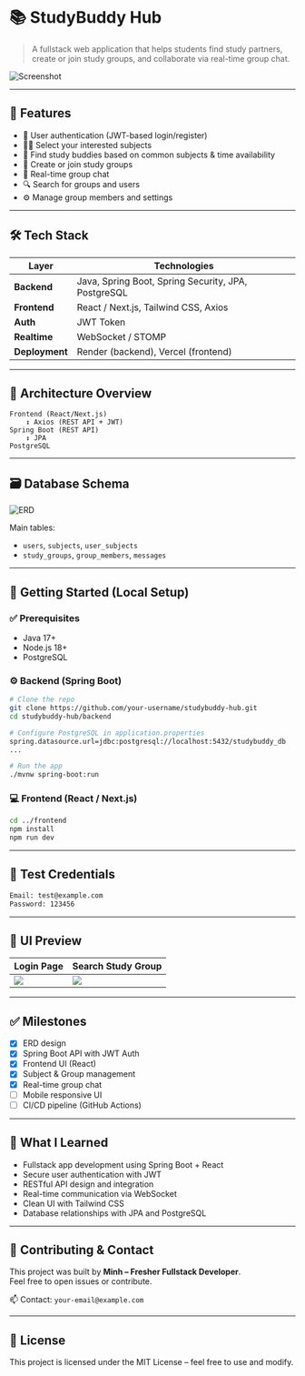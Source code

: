 
# 📚 StudyBuddy Hub

> A fullstack web application that helps students find study partners, create or join study groups, and collaborate via real-time group chat.

![Screenshot](./screenshots/dashboard.png)

---

## 🚀 Features

- 🔐 User authentication (JWT-based login/register)
- 🧑‍🎓 Select your interested subjects
- 🤝 Find study buddies based on common subjects & time availability
- 👥 Create or join study groups
- 💬 Real-time group chat
- 🔍 Search for groups and users
- ⚙️ Manage group members and settings

---

## 🛠️ Tech Stack

| Layer      | Technologies |
|------------|--------------|
| **Backend** | Java, Spring Boot, Spring Security, JPA, PostgreSQL |
| **Frontend** | React / Next.js, Tailwind CSS, Axios |
| **Auth**     | JWT Token |
| **Realtime** | WebSocket / STOMP |
| **Deployment** | Render (backend), Vercel (frontend) |

---

## 🧱 Architecture Overview

```
Frontend (React/Next.js)
    ↕ Axios (REST API + JWT)
Spring Boot (REST API)
    ↕ JPA
PostgreSQL
```

---

## 🗃️ Database Schema

![ERD](./screenshots/erd.png)

Main tables:
- `users`, `subjects`, `user_subjects`
- `study_groups`, `group_members`, `messages`

---

## 🧪 Getting Started (Local Setup)

### ✅ Prerequisites

- Java 17+
- Node.js 18+
- PostgreSQL

### ⚙️ Backend (Spring Boot)

```bash
# Clone the repo
git clone https://github.com/your-username/studybuddy-hub.git
cd studybuddy-hub/backend

# Configure PostgreSQL in application.properties
spring.datasource.url=jdbc:postgresql://localhost:5432/studybuddy_db
...

# Run the app
./mvnw spring-boot:run
```

### 💻 Frontend (React / Next.js)

```bash
cd ../frontend
npm install
npm run dev
```

---

## 🔐 Test Credentials

```bash
Email: test@example.com
Password: 123456
```

---

## 📸 UI Preview

| Login Page | Search Study Group |
|------------|--------------------|
| ![](./screenshots/login.png) | ![](./screenshots/search-group.png) |

---

## ✅ Milestones

- [x] ERD design
- [x] Spring Boot API with JWT Auth
- [x] Frontend UI (React)
- [x] Subject & Group management
- [x] Real-time group chat
- [ ] Mobile responsive UI
- [ ] CI/CD pipeline (GitHub Actions)

---

## 📘 What I Learned

- Fullstack app development using Spring Boot + React
- Secure user authentication with JWT
- RESTful API design and integration
- Real-time communication via WebSocket
- Clean UI with Tailwind CSS
- Database relationships with JPA and PostgreSQL

---

## 🤝 Contributing & Contact

This project was built by **Minh – Fresher Fullstack Developer**.  
Feel free to open issues or contribute.

📫 Contact: `your-email@example.com`

---

## 📄 License

This project is licensed under the MIT License – feel free to use and modify.
